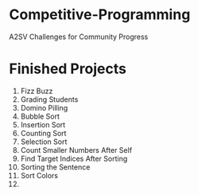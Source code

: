 # Competitive-Programming
A2SV Challenges for Community Progress






# Finished Projects

1) Fizz Buzz
2) Grading Students
3) Domino Pilling
4) Bubble Sort
5) Insertion Sort
6) Counting Sort
7) Selection Sort
8) Count Smaller Numbers After Self
9) Find Target Indices After Sorting
10) Sorting the Sentence
11) Sort Colors
12) 

